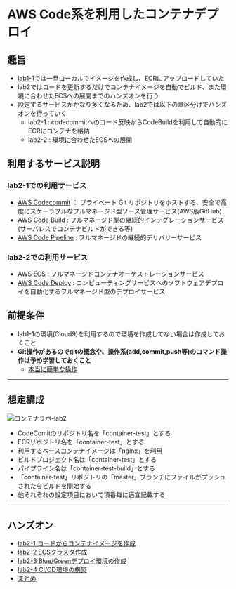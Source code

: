 # AWS Code系を利用したコンテナデプロイ
## 趣旨
- [lab1-1](https://github.com/YoichiSoma/sites/blob/main/docs/lab/container1-1.md)では一旦ローカルでイメージを作成し、ECRにアップロードしていた
- lab2ではコードを更新するだけでコンテナイメージを自動でビルド、また環境に合わせたECSへの展開までのハンズオンを行う
- 設定するサービスがかなり多くなるため、lab2では以下の章区分けでハンズオンを行っていく
   - lab2-1 : codecommitへのコード反映からCodeBuildを利用して自動的にECRにコンテナを格納
   - lab2-2 : 環境に合わせたECSへの展開
 
 ## 利用するサービス説明
 ### lab2-1での利用サービス
 - [AWS Codecommit](https://aws.amazon.com/jp/codecommit/) ： プライベート Git リポジトリをホストする、安全で高度にスケーラブルなフルマネージド型ソース管理サービス(AWS版GitHub)
 - [AWS Code Build](https://aws.amazon.com/jp/codebuild/?nc2=h_ql_prod_dt_cb) : フルマネージド型の継続的インテグレーションサービス (サーバレスでコンテナビルドができる等)
 - [AWS Code Pipeline](https://aws.amazon.com/jp/codepipeline/?nc2=h_ql_prod_dt_cp) : フルマネージドの継続的デリバリーサービス
 ### lab2-2での利用サービス
 - [AWS ECS](https://aws.amazon.com/jp/ecs/?nc2=h_ql_prod_ct_ecs) : フルマネージドコンテナオーケストレーションサービス
 - [AWS Code Deploy](https://aws.amazon.com/jp/codedeploy/?nc2=h_ql_prod_dt_cd) : コンピューティングサービスへのソフトウェアデプロイを自動化するフルマネージド型のデプロイサービス
 
 ## 前提条件
 - lab1-1の環境(Cloud9)を利用するので環境を作成してない場合は作成しておくこと
 - **Git操作があるのでgitの概念や、操作系(add,commit,push等)のコマンド操作は予め学習しておくこと**
    - [本当に簡単な操作](https://github.com/YoichiSoma/sites/blob/main/docs/tools/git%E3%82%B3%E3%83%9E%E3%83%B3%E3%83%89%E6%93%8D%E4%BD%9C.md)
 
 ---
 ## 想定構成

![コンテナラボ-lab2](https://user-images.githubusercontent.com/125415634/221768001-e4f854fc-6ed1-4bbd-b3fa-ae07d7ca5a9c.png)
- CodeComitのリポジトリ名を「container-test」とする
- ECRリポジトリ名を「container-test」とする
- 利用するベースコンテナイメージは「nginx」を利用
- ビルドプロジェクト名は「container-test」とする
- パイプライン名は「container-test-build」とする
- 「container-test」リポジトリの「master」ブランチにファイルがプッシュされたらビルドを開始する
- 他それぞれの設定項目において項番毎に適宜記載する

---

## ハンズオン
- [lab2-1 コードからコンテナイメージを作成](https://github.com/YoichiSoma/sites/blob/main/docs/lab/container2-1.md)
- [lab2-2 ECSクラスタ作成](https://github.com/YoichiSoma/sites/blob/main/docs/lab/container2-2.md)
- [lab2-3 Blue/Greenデプロイ環境の作成](https://github.com/YoichiSoma/sites/blob/main/docs/lab/container2-3.md)
- [lab2-4 CI/CD環境の構築](https://github.com/YoichiSoma/sites/blob/main/docs/lab/container2-4.md)
- [まとめ](https://github.com/YoichiSoma/sites/blob/main/docs/lab/container2-5.md)
